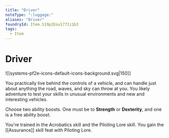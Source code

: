 ```yaml
---
title: "Driver"
noteType: ":luggage:"
aliases: "Driver"
foundryId: Item.S19p2Eou177Iz1b3
tags:
  - Item
---
```


# Driver
![[systems-pf2e-icons-default-icons-background.svg|150]]

You practically live behind the controls of a vehicle, and can handle just about anything the road, waves, and sky can throw at you. You likely adventure to test your skills in unusual environments and new and interesting vehicles.

Choose two ability boosts. One must be to **Strength** or **Dexterity**, and one is a free ability boost.

You're trained in the Acrobatics skill and the Piloting Lore skill. You gain the [[Assurance]] skill feat with Piloting Lore.
